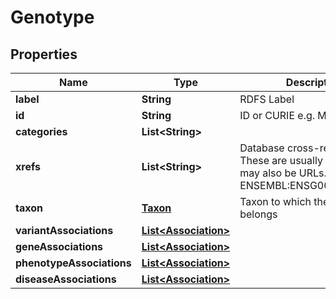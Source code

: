 
# Genotype

## Properties
Name | Type | Description | Notes
------------ | ------------- | ------------- | -------------
**label** | **String** | RDFS Label |  [optional]
**id** | **String** | ID or CURIE e.g. MGI:1201606 |  [optional]
**categories** | **List&lt;String&gt;** |  |  [optional]
**xrefs** | **List&lt;String&gt;** | Database cross-references. These are usually CURIEs, but may also be URLs. E.g. ENSEMBL:ENSG00000099940  |  [optional]
**taxon** | [**Taxon**](Taxon.md) | Taxon to which the object belongs |  [optional]
**variantAssociations** | [**List&lt;Association&gt;**](Association.md) |  |  [optional]
**geneAssociations** | [**List&lt;Association&gt;**](Association.md) |  |  [optional]
**phenotypeAssociations** | [**List&lt;Association&gt;**](Association.md) |  |  [optional]
**diseaseAssociations** | [**List&lt;Association&gt;**](Association.md) |  |  [optional]



